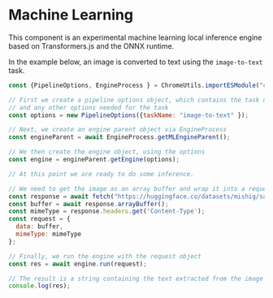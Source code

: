 # Machine Learning

This component is an experimental machine learning local inference engine based on
Transformers.js and the ONNX runtime.


In the example below, an image is converted to text using the `image-to-text` task.


```js
const {PipelineOptions, EngineProcess } = ChromeUtils.importESModule("chrome://global/content/ml/EngineProcess.sys.mjs");

// First we create a pipeline options object, which contains the task name
// and any other options needed for the task
const options = new PipelineOptions({taskName: "image-to-text" });

// Next, we create an engine parent object via EngineProcess
const engineParent = await EngineProcess.getMLEngineParent();

// We then create the engine object, using the options
const engine = engineParent.getEngine(options);

// At this point we are ready to do some inference.

// We need to get the image as an array buffer and wrap it into a request object
const response = await fetch("https://huggingface.co/datasets/mishig/sample_images/resolve/main/football-match.jpg");
const buffer = await response.arrayBuffer();
const mimeType = response.headers.get('Content-Type');
const request = {
  data: buffer,
  mimeType: mimeType
};

// Finally, we run the engine with the request object
const res = await engine.run(request);

// The result is a string containing the text extracted from the image
console.log(res);
```
